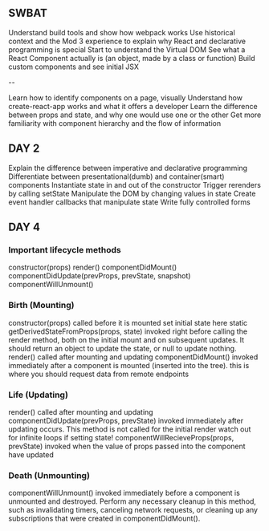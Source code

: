 ## SWBAT

Understand build tools and show how webpack works
Use historical context and the Mod 3 experience to explain why React and declarative programming is special
Start to understand the Virtual DOM
See what a React Component actually is (an object, made by a class or function)
Build custom components and see initial JSX

--

Learn how to identify components on a page, visually
Understand how create-react-app works and what it offers a developer
Learn the difference between props and state, and why one would use one or the other
Get more familiarity with component hierarchy and the flow of information

## DAY 2

Explain the difference between imperative and declarative programming
Differentiate between presentational(dumb) and container(smart) components
Instantiate state in and out of the constructor
Trigger rerenders by calling setState
Manipulate the DOM by changing values in state
Create event handler callbacks that manipulate state
Write fully controlled forms

## DAY 4

### Important lifecycle methods
constructor(props)
render()
componentDidMount()
componentDidUpdate(prevProps, prevState, snapshot)
componentWillUnmount()

### Birth (Mounting)
constructor(props)
called before it is mounted
set initial state here
static getDerivedStateFromProps(props, state)
invoked right before calling the render method, both on the initial mount and on subsequent updates. It should return an object to update the state, or null to update nothing.
render()
called after mounting and updating
componentDidMount()
invoked immediately after a component is mounted (inserted into the tree).
this is where you should request data from remote endpoints

### Life (Updating)
render()
called after mounting and updating
componentDidUpdate(prevProps, prevState)
invoked immediately after updating occurs. This method is not called for the initial render
watch out for infinite loops if setting state!
componentWillRecieveProps(props, prevState)
invoked when the value of props passed into the component have updated

### Death (Unmounting)
componentWillUnmount()
invoked immediately before a component is unmounted and destroyed. Perform any necessary cleanup in this method, such as invalidating timers, canceling network requests, or cleaning up any subscriptions that were created in componentDidMount().

